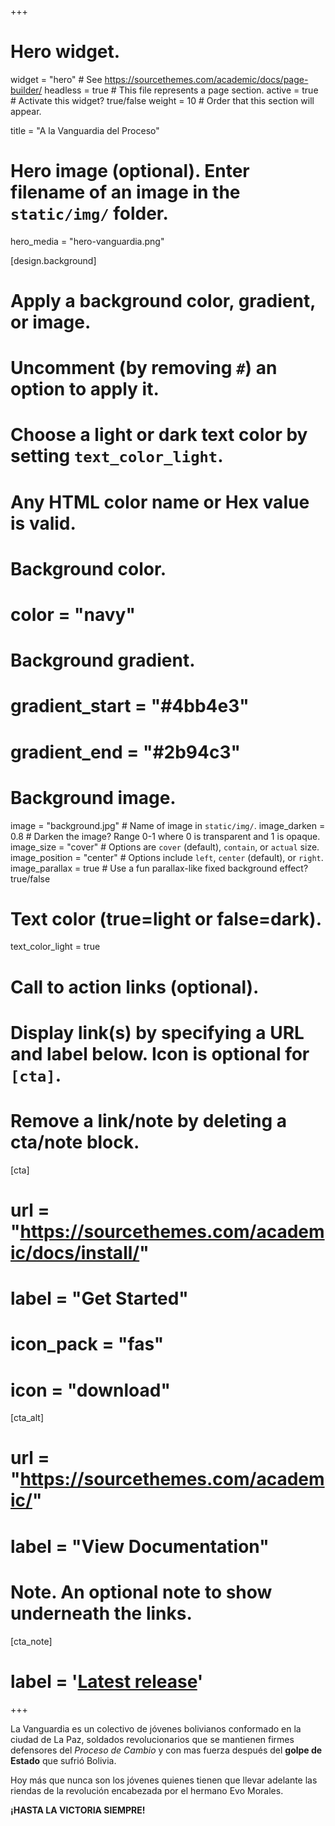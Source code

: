 +++
# Hero widget.
widget = "hero"  # See https://sourcethemes.com/academic/docs/page-builder/
headless = true  # This file represents a page section.
active = true  # Activate this widget? true/false
weight = 10  # Order that this section will appear.

title = "A la Vanguardia del Proceso"

# Hero image (optional). Enter filename of an image in the `static/img/` folder.
hero_media = "hero-vanguardia.png"

[design.background]
  # Apply a background color, gradient, or image.
  #   Uncomment (by removing `#`) an option to apply it.
  #   Choose a light or dark text color by setting `text_color_light`.
  #   Any HTML color name or Hex value is valid.

  # Background color.
  # color = "navy"
  
  # Background gradient.
  # gradient_start = "#4bb4e3"
  # gradient_end = "#2b94c3"
  
  # Background image.
  image = "background.jpg"   # Name of image in `static/img/`.
  image_darken = 0.8         # Darken the image? Range 0-1 where 0 is transparent and 1 is opaque.
  image_size = "cover"       #  Options are `cover` (default), `contain`, or `actual` size.
  image_position = "center"  # Options include `left`, `center` (default), or `right`.
  image_parallax = true      # Use a fun parallax-like fixed background effect? true/false
  
  # Text color (true=light or false=dark).
  text_color_light = true

# Call to action links (optional).
#   Display link(s) by specifying a URL and label below. Icon is optional for `[cta]`.
#   Remove a link/note by deleting a cta/note block.
[cta]
#  url = "https://sourcethemes.com/academic/docs/install/"
#  label = "Get Started"
#  icon_pack = "fas"
#  icon = "download"
  
[cta_alt]
#  url = "https://sourcethemes.com/academic/"
#  label = "View Documentation"

# Note. An optional note to show underneath the links.
[cta_note]
#  label = '<a class="js-github-release" href="https://sourcethemes.com/academic/updates" data-repo="gcushen/hugo-academic">Latest release<!-- V --></a>'
+++

La Vanguardia es un colectivo de jóvenes bolivianos conformado en la ciudad de La Paz, soldados revolucionarios que se mantienen firmes defensores del _Proceso de Cambio_ y con mas fuerza después del **golpe de Estado** que sufrió Bolivia. 

Hoy más que nunca son los jóvenes quienes tienen que llevar adelante las riendas de la revolución encabezada por el hermano Evo Morales. 

**¡HASTA LA VICTORIA SIEMPRE!**

<!--
<span style="text-shadow: none;"><a class="github-button" href="https://" data-icon="octicon-star" data-size="large" data-show-count="true" aria-label="Star this on GitHub">Star</a><script async defer src="https://buttons.github.io/buttons.js"></script></span>
-->



